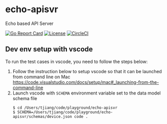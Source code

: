 # echo-apisvr
Echo based API Server 

[![Go Report Card](https://goreportcard.com/badge/github.com/jnpr-tjiang/echo-apisvr)](https://goreportcard.com/report/github.com/jnpr-tjiang/echo-apisvr)
[![License](https://img.shields.io/badge/License-Apache%202.0-blue.svg)](https://opensource.org/licenses/Apache-2.0)
[![CircleCI](https://circleci.com/gh/jnpr-tjiang/echo-apisvr.svg?style=shield)](https://circleci.com/gh/jnpr-tjiang/echo-apisvr)


## Dev env setup with vscode
To run the test cases in vscode, you need to follow the steps below:
1. Follow the instruction below to setup vscode so that it can be launched from command line on Mac
https://code.visualstudio.com/docs/setup/mac#_launching-from-the-command-line
2. Launch vscode with `SCHEMA` environment variable set to the data model schema file
   ```
   $ cd /Users/tjiang/code/playground/echo-apisvr
   $ SCHEMA=/Users/tjiang/code/playground/echo-apisvr/schemas/device.json code .
   ``` 
